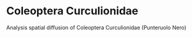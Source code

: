 # Coleoptera Curculionidae
Analysis spatial diffusion of Coleoptera Curculionidae (Punteruolo Nero)
